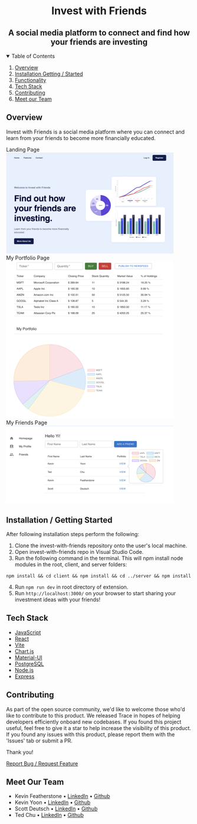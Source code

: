 <p align="center">
  <h1 align="center"><b>Invest with Friends</b></h1>
</p>
  <h2 align="center">
    A social media platform to connect and find how your friends are investing
  </h2>

<!-- TABLE OF CONTENTS -->
<details open="open">
  <summary>Table of Contents</summary>
  <ol>
    <li><a href="#overview">Overview</a></li>
    <li><a href="#installation--getting-started">Installation Getting / Started</a></li>
    <li><a href="#functionality">Functionality</a></li>
    <li><a href="#tech-stack">Tech Stack</a></li>
    <li><a href="#contributing">Contributing</a></li>
    <li><a href="#meet-our-team">Meet our Team</a></li>
  </ol>
</details>

## <b>Overview</b>

<p align="left">
Invest with Friends is a social media platform where you can connect and learn from your friends to become more financially educated.
</p>
<p>
  <div>Landing Page</div>
  <img  src="https://raw.githubusercontent.com/cs-scratch-project-stkk/invest-with-friends/main/client/src/media/homepage.png" width=90% >
  <div>My Portfolio Page</div>
  <img  src="https://raw.githubusercontent.com/cs-scratch-project-stkk/invest-with-friends/main/client/src/media/my-portfolio-page.png" width=90% >
  <div>My Friends Page</div>
  <img  src="https://raw.githubusercontent.com/cs-scratch-project-stkk/invest-with-friends/main/client/src/media/friends-page.png" width=90% >
</p>

## <b>Installation / Getting Started</b>

After following installation steps perform the following:

1. Clone the invest-with-friends repository onto the user's local machine.
2. Open invest-with-friends repo in Visual Studio Code.
3. Run the following command in the terminal. This will npm install node modules in the root, client, and server folders:

```
npm install && cd client && npm install && cd ../server && npm install
```
   
4. Run `npm run dev` in root directory of extension.
5. Run `http://localhost:3000/` on your browser to start sharing your investment ideas with your friends!

## <b>Tech Stack</b>

- [JavaScript](https://www.javascript.com/)
- [React](https://react.dev/)
- [Vite](https://vitejs.dev/)
- [Chart.js](https://github.com/chartjs)
- [Material-UI](https://mui.com/material-ui/)
- [PostgreSQL](https://www.postgresql.org/)
- [Node.js](https://nodejs.org)
- [Express](https://expressjs.com/)

## <b>Contributing</b>

As part of the open source community, we'd like to welcome those who'd like to contribute to this product. We released Trace in hopes of helping developers efficiently onboard new codebases. If you found this project useful, feel free to give it a star to help increase the visibility of this product. If you found any issues with this product, please report them with the 'Issues' tab or submit a PR.

Thank you!

  <p align="left">
      <a href="https://github.com/cs-scratch-project-stkk/invest-with-friends/issues">Report Bug / Request Feature</a>
  </p>

## <b>Meet Our Team</b>

- Kevin Featherstone • [LinkedIn](https://www.linkedin.com/in/featherstone-kevin/) • [Github](https://github.com/kevin-featherstone)
- Kevin Yoon • [LinkedIn](https://www.linkedin.com/in/kevinjyoon/) • [Github](https://github.com/kyoon0)
- Scott Deutsch • [LinkedIn](https://www.linkedin.com/in/scott-a-deutsch/) • [Github](https://github.com/scottdeutsch40)
- Ted Chu • [LinkedIn](https://www.linkedin.com/in/tedcchu/) • [Github](https://github.com/tcchu)

